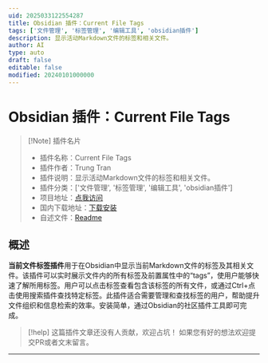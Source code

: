```yaml
---
uid: 2025033122554287
title: Obsidian 插件：Current File Tags
tags: ['文件管理', '标签管理', '编辑工具', 'obsidian插件']
description: 显示活动Markdown文件的标签和相关文件。
author: AI
type: auto
draft: false
editable: false
modified: 20240101000000
---
```


# Obsidian 插件：Current File Tags

> [!Note] 插件名片
> - 插件名称：Current File Tags
> - 插件作者：Trung Tran
> - 插件说明：显示活动Markdown文件的标签和相关文件。
> - 插件分类：['文件管理', '标签管理', '编辑工具', 'obsidian插件']
> - 项目地址：[点我访问](https://github.com/trung-tran-swe/obsidian-current-file-tags)
> - 国内下载地址：[下载安装](https://pkmer.cn/products/plugin/pluginMarket/?current-file-tags)
> - 自述文件：[Readme](https://ghproxy.net/https://raw.githubusercontent.com/trung-tran-swe/obsidian-current-file-tags/main/README.md)



## 概述

**当前文件标签插件**用于在Obsidian中显示当前Markdown文件的标签及其相关文件。该插件可以实时展示文件内的所有标签及前置属性中的“tags”，使用户能够快速了解所用标签。用户可以点击标签查看包含该标签的所有文件，或通过Ctrl+点击使用搜索插件查找特定标签。此插件适合需要管理和查找标签的用户，帮助提升文件组织和信息检索的效率。安装简单，通过Obsidian的社区插件工具即可完成。


> [!help] 
> 这篇插件文章还没有人贡献，欢迎占坑！
> 如果您有好的想法欢迎提交PR或者文末留言。
> 

---



